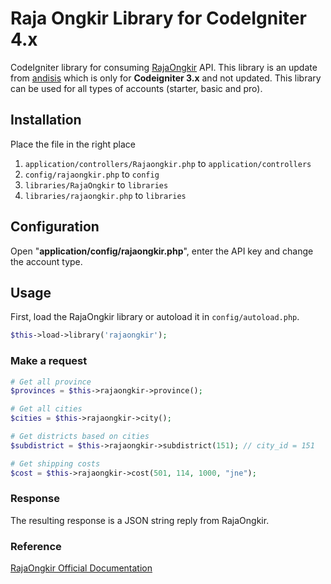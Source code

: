 # Raja Ongkir Library for CodeIgniter 4.x

CodeIgniter library for consuming [RajaOngkir](http://rajaongkir.com) API.
This library is an update from [andisis](https://github.com/andisis/raja-ongkir-codeigniter) which is only for **Codeigniter 3.x** and not updated. This library can be used for all types of accounts (starter, basic and pro).


## Installation

Place the file in the right place

1. `application/controllers/Rajaongkir.php` to `application/controllers`
2. `config/rajaongkir.php` to `config`
3. `libraries/RajaOngkir` to `libraries`
4. `libraries/rajaongkir.php` to `libraries`

## Configuration

Open "**application/config/rajaongkir.php**", enter the API key and change the account type.

## Usage

First, load the RajaOngkir library or autoload it in `config/autoload.php`.

```php
$this->load->library('rajaongkir');
```
### Make a request

```php
# Get all province
$provinces = $this->rajaongkir->province();

# Get all cities
$cities = $this->rajaongkir->city();

# Get districts based on cities
$subdistrict = $this->rajaongkir->subdistrict(151); // city_id = 151

# Get shipping costs
$cost = $this->rajaongkir->cost(501, 114, 1000, "jne");
```
### Response

The resulting response is a JSON string reply from RajaOngkir.

### Reference

[RajaOngkir Official Documentation](http://rajaongkir.com/dokumentasi)
